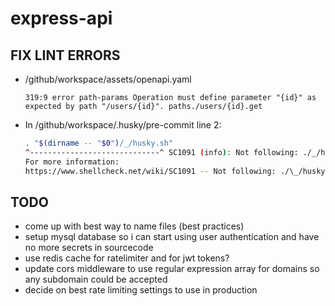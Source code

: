 # express-api

## FIX LINT ERRORS

- /github/workspace/assets/openapi.yaml

  `319:9 error path-params Operation must define parameter "{id}" as expected by path "/users/{id}". paths./users/{id}.get`

- In /github/workspace/.husky/pre-commit line 2:

  ```bash
  . "$(dirname -- "$0")/_/husky.sh"
  ^-----------------------------^ SC1091 (info): Not following: ./_/husky.sh: openBinaryFile: does not exist (No such file or directory)
  For more information:
  https://www.shellcheck.net/wiki/SC1091 -- Not following: ./\_/husky.sh: open...

  ```

## TODO

- come up with best way to name files (best practices)
- setup mysql database so i can start using user authentication and have no more secrets in sourcecode
- use redis cache for ratelimiter and for jwt tokens?
- update cors middleware to use regular expression array for domains so any subdomain could be accepted
- decide on best rate limiting settings to use in production

